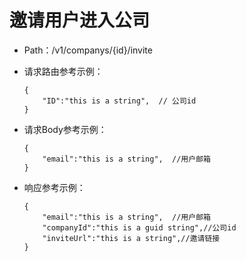 # 邀请用户进入公司
- Path：/v1/companys/{id}/invite
- 请求路由参考示例：
    ```
    {
        "ID":"this is a string",  // 公司id
    }
    ```
  
- 请求Body参考示例：

    ```
    {
        "email":"this is a string",  //用户邮箱
    }    
    ```
  

- 响应参考示例：

    ```
    {
        "email":"this is a string",  //用户邮箱
        "companyId":"this is a guid string",//公司id
        "inviteUrl":"this is a string",//邀请链接
    }    
    ```